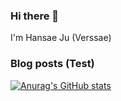 ### Hi there 👋
I'm Hansae Ju (Verssae)
### Blog posts (Test)
<!-- BLOG-POST-LIST:START -->
<!-- BLOG-POST-LIST:END -->

[![Anurag's GitHub stats](https://github-readme-stats.vercel.app/api?username=Verssae&show_icons=true&theme=onedark)](https://github.com/anuraghazra/github-readme-stats)

<!--
**Verssae/Verssae** is a ✨ _special_ ✨ repository because its `README.md` (this file) appears on your GitHub profile.

Here are some ideas to get you started:

- 🔭 I’m currently working on ...
- 🌱 I’m currently learning ...
- 👯 I’m looking to collaborate on ...
- 🤔 I’m looking for help with ...
- 💬 Ask me about ...
- 📫 How to reach me: ...
- 😄 Pronouns: ...
- ⚡ Fun fact: ...
-->
